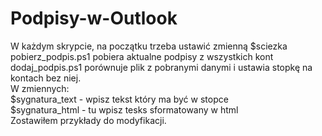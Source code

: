 # Podpisy-w-Outlook
W każdym skrypcie, na początku trzeba ustawić zmienną $sciezka  
pobierz_podpis.ps1 pobiera aktualne podpisy z wszystkich kont  
dodaj_podpis.ps1 porównuje plik z pobranymi danymi i ustawia stopkę na kontach bez niej.  
W zmiennych:  
$sygnatura_text - wpisz tekst który ma być w stopce  
$sygnatura_html - tu wpisz tesks sformatowany w html  
Zostawiłem przykłady do modyfikacji.
